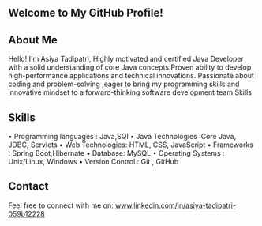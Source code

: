 ## Welcome to My GitHub Profile!
## About Me
Hello! I'm Asiya Tadipatri, Highly motivated and certified Java Developer with a solid understanding of core Java concepts.Proven ability to develop high-performance applications and technical innovations. Passionate about coding and problem-solving ,eager to bring my programming skills and innovative mindset to a forward-thinking software development team Skills 
## Skills
•	Programming languages : Java,SQl
•	Java Technologies :Core Java, JDBC, Servlets
•	Web Technologies: HTML, CSS, JavaScript
•	Frameworks :  Spring Boot,Hibernate
•	Database: MySQL
•	Operating Systems : Unix/Linux, Windows
•	 Version Control : Git , GitHub





## Contact
Feel free to connect with me on:
www.linkedin.com/in/asiya-tadipatri-059b12228


